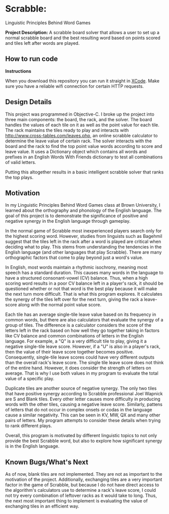 # Scrabble: 
Linguistic Principles Behind Word Games

**Project Description:** A scrabble board solver that allows a user to set up a normal scrabble board and the best resulting word based on points scored and tiles left after words are played.

## How to run code

**Instructions**

When you download this repository you can run it straight in [XCode](https://developer.apple.com/xcode/downloads/). Make sure you have a reliable wifi connection for certain HTTP requests. 

## Design Details

This project was programmed in Objective-C. I broke up the project into three main components: the board, the rack, and the solver. 
The board handles the values of each tile on it as well as the point value for each tile.
The rack maintains the tiles ready to play and interacts with http://www.cross-tables.com/leaves.php, an online scrabble calculator to determine the leave value of certain rack.
The solver interacts with the board and the rack to find the top point value words according to score and leave value. It uses a Dictionary object which contains all words and prefixes in an English Words With Friends dictionary to test all combinations of valid letters.

Putting this altogether results in a basic intelligent scrabble solver that ranks the top plays.


## Motivation

In my Linguistic Principles Behind Word Games class at Brown University, I learned about the orthography and phonology of the English language. 
The goal of this project is to demonstrate the significance of positive and negative synergy in the English language through gameplay.

In the normal game of Scrabble most inexperienced players search only for the highest scoring word. 
However, studies from linguists such as Bagehmil suggest that the tiles left in the rack after a word is played are critical when deciding what to play.
This stems from understanding the tendencies in the English language (and other languages that play Scrabble).
There are many orthographic factors that come to play beyond just a word's value.

In English, most words maintain a rhythmic isochrony, meaning most speech has a standard duration. This causes many words in the language to have a structured consonant-vowel (CV) balance.
Thus, when a high scoring word results in a poor CV balance left in a player's rack, it should be questioned whether or not that word is the best play because it will make the next turn more difficult.
That is what this program explores. It calculates the synergy of the tiles left over for the next turn, giving the rack a leave-score along with the normal point value score.

Each tile has an average single-tile leave value based on its frequency in common words, but there are also calculators that evaluate the synergy of a group of tiles.
The difference is a calculator considers the score of the letters left in the rack based on how well they go together taking in factors like CV balance and common combinations of letters in the English language.
For example, a "Q" is a very difficult tile to play, giving it a negative single-tile leave score.
However, if a "U" is also in a player's rack, then the value of their leave score together becomes positive.
Consequently, single-tile leave scores could have very different outputs than the overall rack's leave score.
The single tile leave score does not think of the entire hand. However, it does consider the strength of letters on average.
That is why I use both values in my program to evaluate the total value of a specific play.

Duplicate tiles are another source of negative synergy. The only two tiles that have positive synergy according to Scrabble professional Joel Wapnick are S and Blank tiles. Every other letter causes more difficulty in producing words with the other tiles, causing a negative leave score. Similarly, pattens of letters that do not occur in complex onsets or codas in the language cause a similar negativity. This can be seen in KV, MW, QX and many other pairs of letters. My program attempts to consider these details when trying to rank different plays.

Overall, this program is motivated by different linguistic topics to not only provide the best Scrabble word, but also to explore how significant synergy is in the English language.

## Known Bugs/What's Next

As of now, blank tiles are not implemented. They are not as important to the motivation of the project. 
Additionally, exchanging tiles are a very important factor in the game of Scrabble, 
but because I do not have direct access to the algorithm's calculators use to determine a rack's leave score, I could not try every combination of leftover racks as it would take to long.
Thus, the next most important thing to implement is evaluating the value of exchanging tiles in an efficient way.

